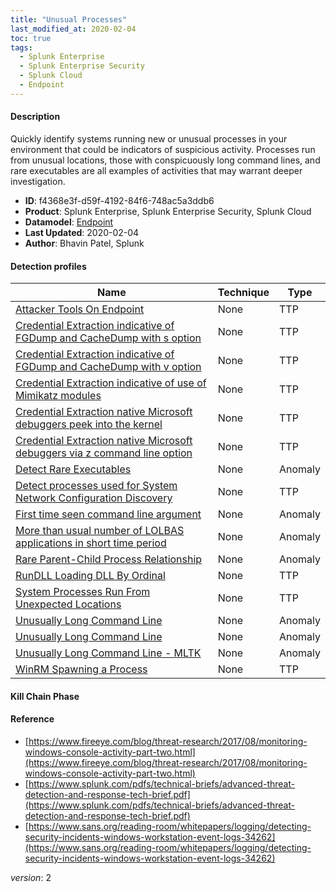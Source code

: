 ```yaml
---
title: "Unusual Processes"
last_modified_at: 2020-02-04
toc: true
tags:
  - Splunk Enterprise
  - Splunk Enterprise Security
  - Splunk Cloud
  - Endpoint
---
```


#### Description

Quickly identify systems running new or unusual processes in your environment that could be indicators of suspicious activity. Processes run from unusual locations, those with conspicuously long command lines, and rare executables are all examples of activities that may warrant deeper investigation.

- **ID**: f4368e3f-d59f-4192-84f6-748ac5a3ddb6
- **Product**: Splunk Enterprise, Splunk Enterprise Security, Splunk Cloud
- **Datamodel**: [Endpoint](https://docs.splunk.com/Documentation/CIM/latest/User/Endpoint)
- **Last Updated**: 2020-02-04
- **Author**: Bhavin Patel, Splunk

#### Detection profiles

| Name        | Technique   | Type         |
| ----------- | ----------- |--------------|
| [Attacker Tools On Endpoint](/endpoint/attacker_tools_on_endpoint/) | None | TTP |
| [Credential Extraction indicative of FGDump and CacheDump with s option](/endpoint/credential_extraction_indicative_of_fgdump_and_cachedump_with_s_option/) | None | TTP |
| [Credential Extraction indicative of FGDump and CacheDump with v option](/endpoint/credential_extraction_indicative_of_fgdump_and_cachedump_with_v_option/) | None | TTP |
| [Credential Extraction indicative of use of Mimikatz modules](/endpoint/credential_extraction_indicative_of_use_of_mimikatz_modules/) | None | TTP |
| [Credential Extraction native Microsoft debuggers peek into the kernel](/endpoint/credential_extraction_native_microsoft_debuggers_peek_into_the_kernel/) | None | TTP |
| [Credential Extraction native Microsoft debuggers via z command line option](/endpoint/credential_extraction_native_microsoft_debuggers_via_z_command_line_option/) | None | TTP |
| [Detect Rare Executables](/endpoint/detect_rare_executables/) | None | Anomaly |
| [Detect processes used for System Network Configuration Discovery](/endpoint/detect_processes_used_for_system_network_configuration_discovery/) | None | TTP |
| [First time seen command line argument](/endpoint/first_time_seen_command_line_argument/) | None | Anomaly |
| [More than usual number of LOLBAS applications in short time period](/endpoint/more_than_usual_number_of_lolbas_applications_in_short_time_period/) | None | Anomaly |
| [Rare Parent-Child Process Relationship](/endpoint/rare_parent-child_process_relationship/) | None | Anomaly |
| [RunDLL Loading DLL By Ordinal](/endpoint/rundll_loading_dll_by_ordinal/) | None | TTP |
| [System Processes Run From Unexpected Locations](/endpoint/system_processes_run_from_unexpected_locations/) | None | TTP |
| [Unusually Long Command Line](/endpoint/unusually_long_command_line/) | None | Anomaly |
| [Unusually Long Command Line](/endpoint/unusually_long_command_line/) | None | Anomaly |
| [Unusually Long Command Line - MLTK](/endpoint/unusually_long_command_line_-_mltk/) | None | Anomaly |
| [WinRM Spawning a Process](/endpoint/winrm_spawning_a_process/) | None | TTP |

#### Kill Chain Phase



#### Reference

* [https://www.fireeye.com/blog/threat-research/2017/08/monitoring-windows-console-activity-part-two.html](https://www.fireeye.com/blog/threat-research/2017/08/monitoring-windows-console-activity-part-two.html)
* [https://www.splunk.com/pdfs/technical-briefs/advanced-threat-detection-and-response-tech-brief.pdf](https://www.splunk.com/pdfs/technical-briefs/advanced-threat-detection-and-response-tech-brief.pdf)
* [https://www.sans.org/reading-room/whitepapers/logging/detecting-security-incidents-windows-workstation-event-logs-34262](https://www.sans.org/reading-room/whitepapers/logging/detecting-security-incidents-windows-workstation-event-logs-34262)



_version_: 2